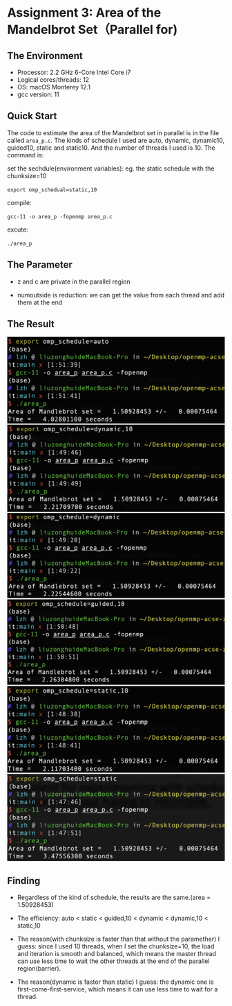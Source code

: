 # Assignment 3: Area of the Mandelbrot Set（Parallel for)

## The Environment

- Processor: 2.2 GHz 6-Core Intel Core i7
- Logical cores/threads: 12
- OS: macOS Monterey 12.1
- gcc version: 11

## Quick Start

The code to estimate the area of the Mandelbrot set in parallel is in the file called `area_p.c`. The kinds of schedule I used are auto, dynamic, dynamic10, guided10, static and static10. And the number of threads I used is 10. The command is:

set the sechdule(environment variables): 
eg. the static schedule with the chunksize=10

`export omp_schedual=static,10`

compile:

`gcc-11 -o area_p -fopenmp area_p.c`

excute:

`./area_p`

## The Parameter

- z and c are private in the parallel region

- numoutside is reduction: we can get the value from each thread and add them at the end

## The Result
![auto](./fig/auto.png)
![dynamic10](./fig/dynamic,10.png)
![dynamic](./fig/dynamic.png)
![guided10](./fig/guided,10.png)
![static10](./fig/static,10.png)
![static](./fig/static.png)

## Finding

- Regardless of the kind of schedule, the results are the same.(area = 1.50928453)

- The efficiency: auto < static < guided,10 < dynamic < dynamic,10 < static,10

- The reason(with chunksize is faster than that without the paramether) I guess: since I used 10 threads, when I set the chunksize=10, the load and iteration is smooth and balanced, which means the master thread can use less time to wait the other threads at the end of the parallel region(barrier).

-  The reason(dynamic is faster than static) I guess: the dynamic one is first-come-first-service, which means it can use less time to wait for a thread.


















